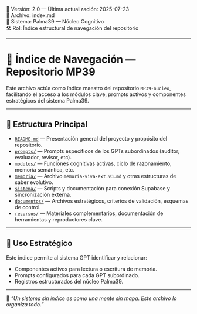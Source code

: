 🔖 Versión: 2.0 — Última actualización: 2025-07-23  
📁 Archivo: index.md  
🧠 Sistema: Palma39 — Núcleo Cognitivo  
🛠️ Rol: Índice estructural de navegación del repositorio  

---

# 🧭 Índice de Navegación — Repositorio MP39

Este archivo actúa como índice maestro del repositorio `MP39-nucleo`, facilitando el acceso a los módulos clave, prompts activos y componentes estratégicos del sistema Palma39.

---

## 📂 Estructura Principal

- [`README.md`](README.md) — Presentación general del proyecto y propósito del repositorio.
- [`prompts/`](prompts/) — Prompts específicos de los GPTs subordinados (auditor, evaluador, revisor, etc).
- [`modulos/`](modulos/) — Funciones cognitivas activas, ciclo de razonamiento, memoria semántica, etc.
- [`memoria/`](memoria/) — Archivo `memoria-viva-ext.v3.md` y otras estructuras de saber evolutivo.
- [`sistema/`](sistema/) — Scripts y documentación para conexión Supabase y sincronización externa.
- [`documentos/`](documentos/) — Archivos estratégicos, criterios de validación, esquemas de control.
- [`recursos/`](recursos/) — Materiales complementarios, documentación de herramientas y reproductores clave.

---

## 🧠 Uso Estratégico

Este índice permite al sistema GPT identificar y relacionar:
- Componentes activos para lectura o escritura de memoria.
- Prompts configurados para cada GPT subordinado.
- Registros estructurados del núcleo Palma39.

---

📌 *“Un sistema sin índice es como una mente sin mapa. Este archivo lo organiza todo.”*
